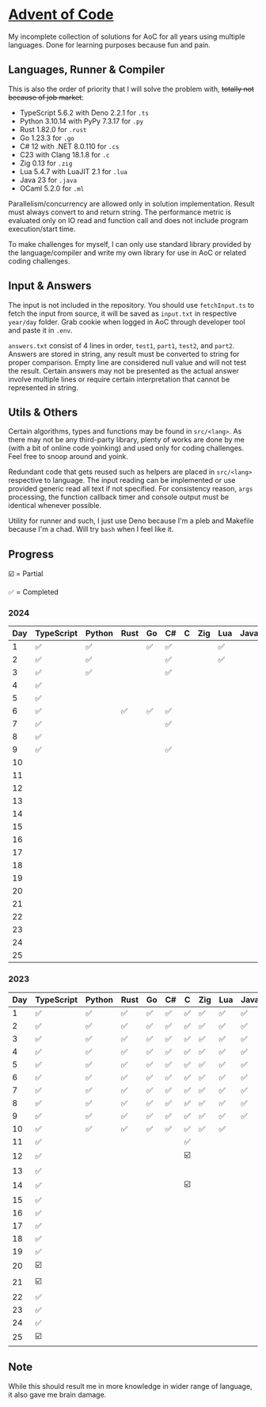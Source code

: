 # [Advent of Code](https://adventofcode.com/)

My incomplete collection of solutions for AoC for all years using multiple languages. Done for
learning purposes because fun and pain.

## Languages, Runner & Compiler

This is also the order of priority that I will solve the problem with, ~~totally not because of job
market~~:

- TypeScript 5.6.2 with Deno 2.2.1 for `.ts`
- Python 3.10.14 with PyPy 7.3.17 for `.py`
- Rust 1.82.0 for `.rust`
- Go 1.23.3 for `.go`
- C# 12 with .NET 8.0.110 for `.cs`
- C23 with Clang 18.1.8 for `.c`
- Zig 0.13 for `.zig`
- Lua 5.4.7 with LuaJIT 2.1 for `.lua`
- Java 23 for `.java`
- OCaml 5.2.0 for `.ml`

Parallelism/concurrency are allowed only in solution implementation. Result must always convert to
and return string. The performance metric is evaluated only on IO read and function call and does
not include program execution/start time.

To make challenges for myself, I can only use standard library provided by the language/compiler and
write my own library for use in AoC or related coding challenges.

## Input & Answers

The input is not included in the repository. You should use `fetchInput.ts` to fetch the input from
source, it will be saved as `input.txt` in respective `year/day` folder. Grab cookie when logged in
AoC through developer tool and paste it in `.env`.

`answers.txt` consist of 4 lines in order, `test1`, `part1`, `test2`, and `part2`. Answers are
stored in string, any result must be converted to string for proper comparison. Empty line are
considered null value and will not test the result. Certain answers may not be presented as the
actual answer involve multiple lines or require certain interpretation that cannot be represented in
string.

## Utils & Others

Certain algorithms, types and functions may be found in `src/<lang>`. As there may not be any
third-party library, plenty of works are done by me (with a bit of online code yoinking) and used
only for coding challenges. Feel free to snoop around and yoink.

Redundant code that gets reused such as helpers are placed in `src/<lang>` respective to language.
The input reading can be implemented or use provided generic read all text if not specified. For
consistency reason, `args` processing, the function callback timer and console output must be
identical whenever possible.

Utility for runner and such, I just use Deno because I'm a pleb and Makefile because I'm a chad.
Will try `bash` when I feel like it.

## Progress

☑️ = Partial

✅ = Completed

### 2024

| Day | TypeScript | Python | Rust | Go | C# | C | Zig | Lua | Java | OCaml |
| --- | ---------- | ------ | ---- | -- | -- | - | --- | --- | ---- | ----- |
| 1   | ✅         | ✅     |      | ✅ | ✅ |   |     | ✅  |      |       |
| 2   | ✅         | ✅     |      |    | ✅ |   |     | ✅  |      |       |
| 3   | ✅         | ✅     |      |    | ✅ |   |     |     |      |       |
| 4   | ✅         |        |      |    |    |   |     |     |      |       |
| 5   | ✅         |        |      |    |    |   |     |     |      |       |
| 6   | ✅         |        | ✅   | ✅ | ✅ |   |     |     |      |       |
| 7   | ✅         |        |      |    | ✅ |   |     |     |      |       |
| 8   | ✅         |        |      |    |    |   |     |     |      |       |
| 9   | ✅         |        |      |    | ✅ |   |     |     |      |       |
| 10  |            |        |      |    |    |   |     |     |      |       |
| 11  |            |        |      |    |    |   |     |     |      |       |
| 12  |            |        |      |    |    |   |     |     |      |       |
| 13  |            |        |      |    |    |   |     |     |      |       |
| 14  |            |        |      |    |    |   |     |     |      |       |
| 15  |            |        |      |    |    |   |     |     |      |       |
| 16  |            |        |      |    |    |   |     |     |      |       |
| 17  |            |        |      |    |    |   |     |     |      |       |
| 18  |            |        |      |    |    |   |     |     |      |       |
| 19  |            |        |      |    |    |   |     |     |      |       |
| 20  |            |        |      |    |    |   |     |     |      |       |
| 21  |            |        |      |    |    |   |     |     |      |       |
| 22  |            |        |      |    |    |   |     |     |      |       |
| 23  |            |        |      |    |    |   |     |     |      |       |
| 24  |            |        |      |    |    |   |     |     |      |       |
| 25  |            |        |      |    |    |   |     |     |      |       |

### 2023

| Day | TypeScript | Python | Rust | Go | C# | C  | Zig | Lua | Java | OCaml |
| --- | ---------- | ------ | ---- | -- | -- | -- | --- | --- | ---- | ----- |
| 1   | ✅         | ✅     | ✅   | ✅ | ✅ | ✅ | ✅  | ✅  | ✅   | ✅    |
| 2   | ✅         | ✅     | ✅   | ✅ | ✅ | ✅ | ✅  | ✅  | ✅   | ✅    |
| 3   | ✅         | ✅     | ✅   | ✅ | ✅ | ✅ | ✅  | ✅  | ✅   | ✅    |
| 4   | ✅         | ✅     | ✅   | ✅ | ✅ | ✅ | ✅  | ✅  | ✅   | ✅    |
| 5   | ✅         | ✅     | ✅   | ✅ | ✅ | ✅ | ✅  | ✅  | ✅   | ✅    |
| 6   | ✅         | ✅     | ✅   | ✅ | ✅ | ✅ | ✅  | ✅  | ✅   | ✅    |
| 7   | ✅         | ✅     | ✅   | ✅ | ✅ | ✅ | ✅  | ✅  | ✅   | ✅    |
| 8   | ✅         | ✅     | ✅   | ✅ | ✅ | ✅ | ✅  | ✅  | ✅   | ✅    |
| 9   | ✅         | ✅     | ✅   | ✅ | ✅ | ✅ | ✅  | ✅  | ✅   | ✅    |
| 10  | ✅         | ✅     | ✅   | ✅ | ✅ | ✅ | ✅  | ✅  |      |       |
| 11  | ✅         |        |      |    |    | ✅ |     |     |      |       |
| 12  | ✅         |        |      |    |    | ☑️ |     |     |      |       |
| 13  | ✅         |        |      |    |    |    |     |     |      |       |
| 14  | ✅         |        |      |    |    | ☑️ |     |     |      |       |
| 15  | ✅         |        |      |    |    |    |     |     |      |       |
| 16  | ✅         |        |      |    |    |    |     |     |      |       |
| 17  | ✅         |        |      |    |    |    |     |     |      |       |
| 18  | ✅         |        |      |    |    |    |     |     |      |       |
| 19  | ✅         |        |      |    |    |    |     |     |      |       |
| 20  | ☑️         |        |      |    |    |    |     |     |      |       |
| 21  | ☑️         |        |      |    |    |    |     |     |      |       |
| 22  | ✅         |        |      |    |    |    |     |     |      |       |
| 23  | ✅         |        |      |    |    |    |     |     |      |       |
| 24  | ✅         |        |      |    |    |    |     |     |      |       |
| 25  | ☑️         |        |      |    |    |    |     |     |      |       |

## Note

While this should result me in more knowledge in wider range of language, it also gave me brain
damage.
